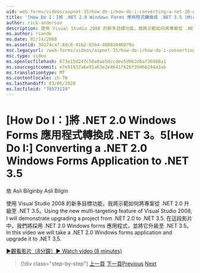```yaml
---
uid: web-forms/videos/aspnet-35/how-do-i/how-do-i-converting-a-net-20-windows-forms-application-to-net-35
title: '[How Do I：]將 .NET 2.0 Windows Forms 應用程式轉換成 .NET 3.5 |Microsoft Docs'
author: rick-anderson
description: 使用 Visual Studio 2008 的新多目標功能，我將示範如何將專案從 .NET 2.0 升級至 .NET 3.5。 在這段影片中，我們將採用 。
ms.author: riande
ms.date: 02/14/2008
ms.assetid: 30274ca7-8dc8-41b2-b5b4-40881046079a
msc.legacyurl: /web-forms/videos/aspnet-35/how-do-i/how-do-i-converting-a-net-20-windows-forms-application-to-net-35
msc.type: video
ms.openlocfilehash: 673e15d247c50a0ae5dccdee5d962d6af36988a1
ms.sourcegitcommit: e7e91932a6e91a63e2e46417626f39d6b244a3ab
ms.translationtype: MT
ms.contentlocale: zh-TW
ms.lasthandoff: 03/06/2020
ms.locfileid: "78573119"
---
```

# <a name="how-do-i-converting-a-net-20-windows-forms-application-to-net-35"></a><span data-ttu-id="669f7-104">[How Do I：]將 .NET 2.0 Windows Forms 應用程式轉換成 .NET 3。5</span><span class="sxs-lookup"><span data-stu-id="669f7-104">[How Do I:] Converting a .NET 2.0 Windows Forms Application to .NET 3.5</span></span>

<span data-ttu-id="669f7-105">依 Asli Bilgin</span><span class="sxs-lookup"><span data-stu-id="669f7-105">by Asli Bilgin</span></span>

<span data-ttu-id="669f7-106">使用 Visual Studio 2008 的新多目標功能，我將示範如何將專案從 .NET 2.0 升級至 .NET 3.5。</span><span class="sxs-lookup"><span data-stu-id="669f7-106">Using the new multi-targeting feature of Visual Studio 2008, I will demonstrate upgrading a project from .NET 2.0 to .NET 3.5.</span></span> <span data-ttu-id="669f7-107">在這段影片中，我們將採用 .NET 2.0 Windows forms 應用程式，並將它升級至 .NET 3.5。</span><span class="sxs-lookup"><span data-stu-id="669f7-107">In this video we will take a .NET 2.0 Windows forms application and upgrade it to .NET 3.5.</span></span>

[<span data-ttu-id="669f7-108">&#9654;觀看影片（8分鐘）</span><span class="sxs-lookup"><span data-stu-id="669f7-108">&#9654; Watch video (8 minutes)</span></span>](https://channel9.msdn.com/Blogs/ASP-NET-Site-Videos/how-do-i-converting-a-net-20-windows-forms-application-to-net-35)

> [!div class="step-by-step"]
> <span data-ttu-id="669f7-109">[上一頁](how-do-i-advance-cascading-style-sheet-features-and-management.md)
> [下一頁](how-do-i-get-started-with-the-entity-framework.md)</span><span class="sxs-lookup"><span data-stu-id="669f7-109">[Previous](how-do-i-advance-cascading-style-sheet-features-and-management.md)
[Next](how-do-i-get-started-with-the-entity-framework.md)</span></span>
